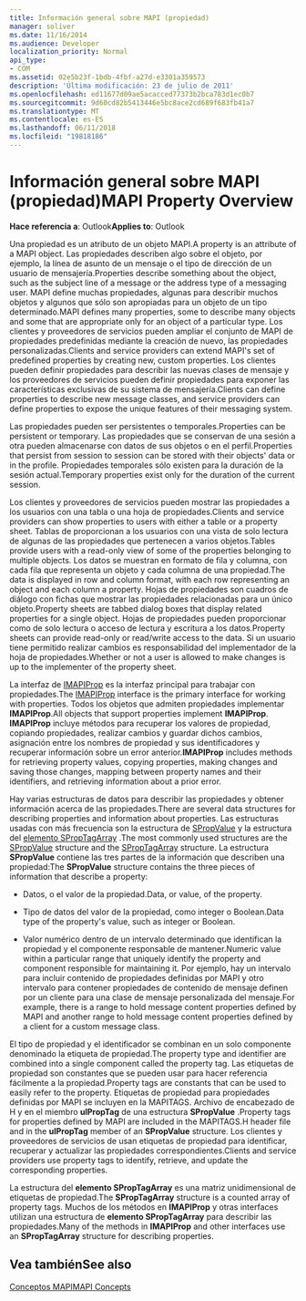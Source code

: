 ```yaml
---
title: Información general sobre MAPI (propiedad)
manager: soliver
ms.date: 11/16/2014
ms.audience: Developer
localization_priority: Normal
api_type:
- COM
ms.assetid: 02e5b23f-1bdb-4fbf-a27d-e3301a359573
description: 'Última modificación: 23 de julio de 2011'
ms.openlocfilehash: ed11677d09ae5acacced77373b2bca783d1ec0b7
ms.sourcegitcommit: 9d60cd82b5413446e5bc8ace2cd689f683fb41a7
ms.translationtype: MT
ms.contentlocale: es-ES
ms.lasthandoff: 06/11/2018
ms.locfileid: "19818186"
---
```

# <a name="mapi-property-overview"></a><span data-ttu-id="6fdf4-103">Información general sobre MAPI (propiedad)</span><span class="sxs-lookup"><span data-stu-id="6fdf4-103">MAPI Property Overview</span></span>

  
  
<span data-ttu-id="6fdf4-104">**Hace referencia a**: Outlook</span><span class="sxs-lookup"><span data-stu-id="6fdf4-104">**Applies to**: Outlook</span></span> 
  
<span data-ttu-id="6fdf4-105">Una propiedad es un atributo de un objeto MAPI.</span><span class="sxs-lookup"><span data-stu-id="6fdf4-105">A property is an attribute of a MAPI object.</span></span> <span data-ttu-id="6fdf4-106">Las propiedades describen algo sobre el objeto, por ejemplo, la línea de asunto de un mensaje o el tipo de dirección de un usuario de mensajería.</span><span class="sxs-lookup"><span data-stu-id="6fdf4-106">Properties describe something about the object, such as the subject line of a message or the address type of a messaging user.</span></span> <span data-ttu-id="6fdf4-107">MAPI define muchas propiedades, algunas para describir muchos objetos y algunos que sólo son apropiadas para un objeto de un tipo determinado.</span><span class="sxs-lookup"><span data-stu-id="6fdf4-107">MAPI defines many properties, some to describe many objects and some that are appropriate only for an object of a particular type.</span></span> <span data-ttu-id="6fdf4-108">Los clientes y proveedores de servicios pueden ampliar el conjunto de MAPI de propiedades predefinidas mediante la creación de nuevo, las propiedades personalizadas.</span><span class="sxs-lookup"><span data-stu-id="6fdf4-108">Clients and service providers can extend MAPI's set of predefined properties by creating new, custom properties.</span></span> <span data-ttu-id="6fdf4-109">Los clientes pueden definir propiedades para describir las nuevas clases de mensaje y los proveedores de servicios pueden definir propiedades para exponer las características exclusivas de su sistema de mensajería.</span><span class="sxs-lookup"><span data-stu-id="6fdf4-109">Clients can define properties to describe new message classes, and service providers can define properties to expose the unique features of their messaging system.</span></span>
  
<span data-ttu-id="6fdf4-110">Las propiedades pueden ser persistentes o temporales.</span><span class="sxs-lookup"><span data-stu-id="6fdf4-110">Properties can be persistent or temporary.</span></span> <span data-ttu-id="6fdf4-111">Las propiedades que se conservan de una sesión a otra pueden almacenarse con datos de sus objetos o en el perfil.</span><span class="sxs-lookup"><span data-stu-id="6fdf4-111">Properties that persist from session to session can be stored with their objects' data or in the profile.</span></span> <span data-ttu-id="6fdf4-112">Propiedades temporales sólo existen para la duración de la sesión actual.</span><span class="sxs-lookup"><span data-stu-id="6fdf4-112">Temporary properties exist only for the duration of the current session.</span></span> 
  
<span data-ttu-id="6fdf4-113">Los clientes y proveedores de servicios pueden mostrar las propiedades a los usuarios con una tabla o una hoja de propiedades.</span><span class="sxs-lookup"><span data-stu-id="6fdf4-113">Clients and service providers can show properties to users with either a table or a property sheet.</span></span> <span data-ttu-id="6fdf4-114">Tablas de proporcionan a los usuarios con una vista de solo lectura de algunas de las propiedades que pertenecen a varios objetos.</span><span class="sxs-lookup"><span data-stu-id="6fdf4-114">Tables provide users with a read-only view of some of the properties belonging to multiple objects.</span></span> <span data-ttu-id="6fdf4-115">Los datos se muestran en formato de fila y columna, con cada fila que representa un objeto y cada columna de una propiedad.</span><span class="sxs-lookup"><span data-stu-id="6fdf4-115">The data is displayed in row and column format, with each row representing an object and each column a property.</span></span> <span data-ttu-id="6fdf4-116">Hojas de propiedades son cuadros de diálogo con fichas que mostrar las propiedades relacionadas para un único objeto.</span><span class="sxs-lookup"><span data-stu-id="6fdf4-116">Property sheets are tabbed dialog boxes that display related properties for a single object.</span></span> <span data-ttu-id="6fdf4-117">Hojas de propiedades pueden proporcionar como de solo lectura o acceso de lectura y escritura a los datos.</span><span class="sxs-lookup"><span data-stu-id="6fdf4-117">Property sheets can provide read-only or read/write access to the data.</span></span> <span data-ttu-id="6fdf4-118">Si un usuario tiene permitido realizar cambios es responsabilidad del implementador de la hoja de propiedades.</span><span class="sxs-lookup"><span data-stu-id="6fdf4-118">Whether or not a user is allowed to make changes is up to the implementer of the property sheet.</span></span>
  
<span data-ttu-id="6fdf4-119">La interfaz de [IMAPIProp](imapipropiunknown.md) es la interfaz principal para trabajar con propiedades.</span><span class="sxs-lookup"><span data-stu-id="6fdf4-119">The [IMAPIProp](imapipropiunknown.md) interface is the primary interface for working with properties.</span></span> <span data-ttu-id="6fdf4-120">Todos los objetos que admiten propiedades implementar **IMAPIProp**.</span><span class="sxs-lookup"><span data-stu-id="6fdf4-120">All objects that support properties implement **IMAPIProp**.</span></span> <span data-ttu-id="6fdf4-121">**IMAPIProp** incluye métodos para recuperar los valores de propiedad, copiando propiedades, realizar cambios y guardar dichos cambios, asignación entre los nombres de propiedad y sus identificadores y recuperar información sobre un error anterior.</span><span class="sxs-lookup"><span data-stu-id="6fdf4-121">**IMAPIProp** includes methods for retrieving property values, copying properties, making changes and saving those changes, mapping between property names and their identifiers, and retrieving information about a prior error.</span></span> 
  
<span data-ttu-id="6fdf4-122">Hay varias estructuras de datos para describir las propiedades y obtener información acerca de las propiedades.</span><span class="sxs-lookup"><span data-stu-id="6fdf4-122">There are several data structures for describing properties and information about properties.</span></span> <span data-ttu-id="6fdf4-123">Las estructuras usadas con más frecuencia son la estructura de [SPropValue](spropvalue.md) y la estructura del [elemento SPropTagArray](sproptagarray.md) .</span><span class="sxs-lookup"><span data-stu-id="6fdf4-123">The most commonly used structures are the [SPropValue](spropvalue.md) structure and the [SPropTagArray](sproptagarray.md) structure.</span></span> <span data-ttu-id="6fdf4-124">La estructura **SPropValue** contiene las tres partes de la información que describen una propiedad:</span><span class="sxs-lookup"><span data-stu-id="6fdf4-124">The **SPropValue** structure contains the three pieces of information that describe a property:</span></span> 
  
- <span data-ttu-id="6fdf4-125">Datos, o el valor de la propiedad.</span><span class="sxs-lookup"><span data-stu-id="6fdf4-125">Data, or value, of the property.</span></span>
    
- <span data-ttu-id="6fdf4-126">Tipo de datos del valor de la propiedad, como integer o Boolean.</span><span class="sxs-lookup"><span data-stu-id="6fdf4-126">Data type of the property's value, such as integer or Boolean.</span></span> 
    
- <span data-ttu-id="6fdf4-127">Valor numérico dentro de un intervalo determinado que identifican la propiedad y el componente responsable de mantener.</span><span class="sxs-lookup"><span data-stu-id="6fdf4-127">Numeric value within a particular range that uniquely identify the property and component responsible for maintaining it.</span></span> <span data-ttu-id="6fdf4-128">Por ejemplo, hay un intervalo para incluir contenido de propiedades definidas por MAPI y otro intervalo para contener propiedades de contenido de mensaje definen por un cliente para una clase de mensaje personalizada del mensaje.</span><span class="sxs-lookup"><span data-stu-id="6fdf4-128">For example, there is a range to hold message content properties defined by MAPI and another range to hold message content properties defined by a client for a custom message class.</span></span> 
    
<span data-ttu-id="6fdf4-129">El tipo de propiedad y el identificador se combinan en un solo componente denominado la etiqueta de propiedad.</span><span class="sxs-lookup"><span data-stu-id="6fdf4-129">The property type and identifier are combined into a single component called the property tag.</span></span> <span data-ttu-id="6fdf4-130">Las etiquetas de propiedad son constantes que se pueden usar para hacer referencia fácilmente a la propiedad.</span><span class="sxs-lookup"><span data-stu-id="6fdf4-130">Property tags are constants that can be used to easily refer to the property.</span></span> <span data-ttu-id="6fdf4-131">Etiquetas de propiedad para propiedades definidas por MAPI se incluyen en la MAPITAGS. Archivo de encabezado de H y en el miembro **ulPropTag** de una estructura **SPropValue** .</span><span class="sxs-lookup"><span data-stu-id="6fdf4-131">Property tags for properties defined by MAPI are included in the MAPITAGS.H header file and in the **ulPropTag** member of an **SPropValue** structure.</span></span> <span data-ttu-id="6fdf4-132">Los clientes y proveedores de servicios de usan etiquetas de propiedad para identificar, recuperar y actualizar las propiedades correspondientes.</span><span class="sxs-lookup"><span data-stu-id="6fdf4-132">Clients and service providers use property tags to identify, retrieve, and update the corresponding properties.</span></span> 
  
<span data-ttu-id="6fdf4-133">La estructura del **elemento SPropTagArray** es una matriz unidimensional de etiquetas de propiedad.</span><span class="sxs-lookup"><span data-stu-id="6fdf4-133">The **SPropTagArray** structure is a counted array of property tags.</span></span> <span data-ttu-id="6fdf4-134">Muchos de los métodos en **IMAPIProp** y otras interfaces utilizan una estructura de **elemento SPropTagArray** para describir las propiedades.</span><span class="sxs-lookup"><span data-stu-id="6fdf4-134">Many of the methods in **IMAPIProp** and other interfaces use an **SPropTagArray** structure for describing properties.</span></span> 
  
## <a name="see-also"></a><span data-ttu-id="6fdf4-135">Vea también</span><span class="sxs-lookup"><span data-stu-id="6fdf4-135">See also</span></span>



[<span data-ttu-id="6fdf4-136">Conceptos MAPI</span><span class="sxs-lookup"><span data-stu-id="6fdf4-136">MAPI Concepts</span></span>](mapi-concepts.md)


